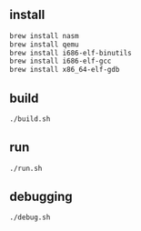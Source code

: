 ## install

```bash
brew install nasm
brew install qemu
brew install i686-elf-binutils
brew install i686-elf-gcc
brew install x86_64-elf-gdb
```

## build

```bash
./build.sh
```

## run

```bash
./run.sh
```

## debugging

```bash
./debug.sh
```
